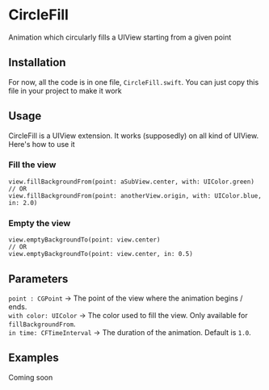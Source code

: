 # CircleFill
Animation which circularly fills a UIView starting from a given point 

## Installation
For now, all the code is in one file, `CircleFill.swift`. You can just copy this file in your project to make it work

## Usage
CircleFill is a UIView extension. It works (supposedly) on all kind of UIView.
Here's how to use it

### Fill the view
```
view.fillBackgroundFrom(point: aSubView.center, with: UIColor.green)
// OR
view.fillBackgroundFrom(point: anotherView.origin, with: UIColor.blue, in: 2.0)
```

### Empty the view
```
view.emptyBackgroundTo(point: view.center)
// OR
view.emptyBackgroundTo(point: view.center, in: 0.5)
```

## Parameters
`point : CGPoint` -> The point of the view where the animation begins / ends.<br />
`with color: UIColor` -> The color used to fill the view. Only available for `fillBackgroundFrom`.<br />
`in time: CFTimeInterval` -> The duration of the animation. Default is `1.0`.<br />

## Examples
Coming soon
